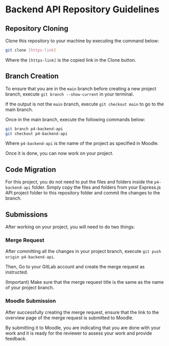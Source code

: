 # Backend API Repository Guidelines

## Repository Cloning

Clone this repository to your machine by executing the command below:

```bash
git clone [https-link]
```

Where the `[https-link]` is the copied link in the Clone button.

## Branch Creation

To ensure that you are in the `main` branch before creating a new project branch, execute `git branch --show-current` in your terminal.

If the output is not the `main` branch, execute `git checkout main` to go to the main branch.

Once in the main branch, execute the following commands below:

```bash
git branch p4-backend-api
git checkout p4-backend-api
```

Where `p4-backend-api` is the name of the project as specified in Moodle.

Once it is done, you can now work on your project.

## Code Migration

For this project, you do not need to put the files and folders inside the `p4-backend-api` folder. Simply copy the files and folders from your Express.js API project folder to this repository folder and commit the changes to the branch.

## Submissions

After working on your project, you will need to do two things:

### Merge Request

After committing all the changes in your project branch, execute `git push origin p4-backend-api`.

Then, Go to your GitLab account and create the merge request as instructed. 

(Important) Make sure that the merge request title is the same as the name of your project branch.

### Moodle Submission

After successfully creating the merge request, ensure that the link to the overview page of the merge request is submitted to Moodle. 

By submitting it to Moodle, you are indicating that you are done with your work and it is ready for the reviewer to assess your work and provide feedback.
